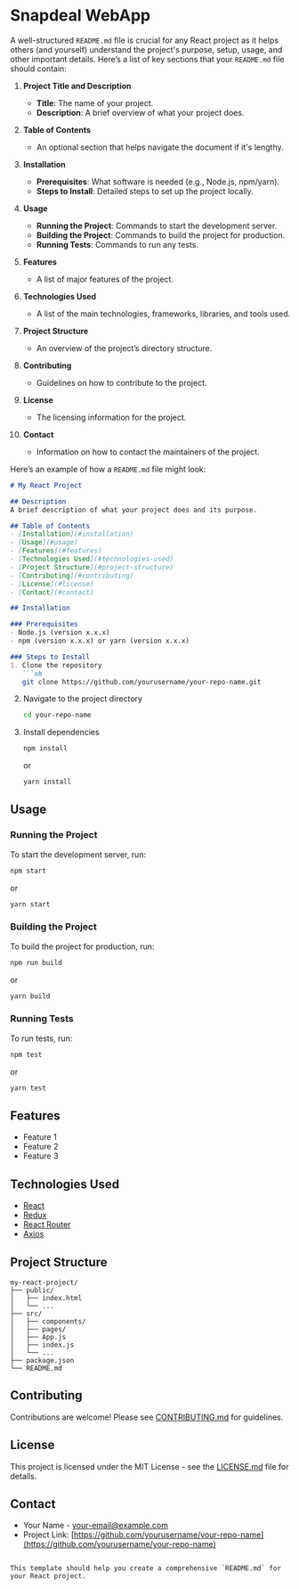 # Snapdeal WebApp


A well-structured `README.md` file is crucial for any React project as it helps others (and yourself) understand the project's purpose, setup, usage, and other important details. Here’s a list of key sections that your `README.md` file should contain:

1. **Project Title and Description**
    - **Title**: The name of your project.
    - **Description**: A brief overview of what your project does.

2. **Table of Contents**
    - An optional section that helps navigate the document if it's lengthy.

3. **Installation**
    - **Prerequisites**: What software is needed (e.g., Node.js, npm/yarn).
    - **Steps to Install**: Detailed steps to set up the project locally.

4. **Usage**
    - **Running the Project**: Commands to start the development server.
    - **Building the Project**: Commands to build the project for production.
    - **Running Tests**: Commands to run any tests.

5. **Features**
    - A list of major features of the project.

6. **Technologies Used**
    - A list of the main technologies, frameworks, libraries, and tools used.

7. **Project Structure**
    - An overview of the project’s directory structure.

8. **Contributing**
    - Guidelines on how to contribute to the project.

9. **License**
    - The licensing information for the project.

10. **Contact**
    - Information on how to contact the maintainers of the project.

Here’s an example of how a `README.md` file might look:

```markdown
# My React Project

## Description
A brief description of what your project does and its purpose.

## Table of Contents
- [Installation](#installation)
- [Usage](#usage)
- [Features](#features)
- [Technologies Used](#technologies-used)
- [Project Structure](#project-structure)
- [Contributing](#contributing)
- [License](#license)
- [Contact](#contact)

## Installation

### Prerequisites
- Node.js (version x.x.x)
- npm (version x.x.x) or yarn (version x.x.x)

### Steps to Install
1. Clone the repository
   ```sh
   git clone https://github.com/yourusername/your-repo-name.git
   ```
2. Navigate to the project directory
   ```sh
   cd your-repo-name
   ```
3. Install dependencies
   ```sh
   npm install
   ```
   or
   ```sh
   yarn install
   ```

## Usage

### Running the Project
To start the development server, run:
```sh
npm start
```
or
```sh
yarn start
```

### Building the Project
To build the project for production, run:
```sh
npm run build
```
or
```sh
yarn build
```

### Running Tests
To run tests, run:
```sh
npm test
```
or
```sh
yarn test
```

## Features
- Feature 1
- Feature 2
- Feature 3

## Technologies Used
- [React](https://reactjs.org/)
- [Redux](https://redux.js.org/)
- [React Router](https://reactrouter.com/)
- [Axios](https://axios-http.com/)

## Project Structure
```
my-react-project/
├── public/
│   ├── index.html
│   └── ...
├── src/
│   ├── components/
│   ├── pages/
│   ├── App.js
│   ├── index.js
│   └── ...
├── package.json
└── README.md
```

## Contributing
Contributions are welcome! Please see [CONTRIBUTING.md](CONTRIBUTING.md) for guidelines.

## License
This project is licensed under the MIT License - see the [LICENSE.md](LICENSE.md) file for details.

## Contact
- Your Name - [your-email@example.com](mailto:your-email@example.com)
- Project Link: [https://github.com/yourusername/your-repo-name](https://github.com/yourusername/your-repo-name)
```

This template should help you create a comprehensive `README.md` for your React project.
